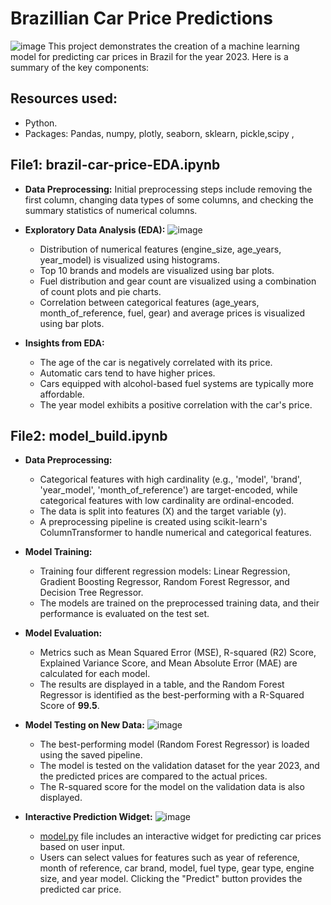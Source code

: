 # Brazillian Car Price Predictions
![image](https://github.com/hugomilesi/Predictions-for-Brazillian-Car-Prices-2023-/assets/71730507/6f2f6d42-9e56-40d2-b380-eddc220f2e51)
This project demonstrates the creation of a machine learning model for predicting car prices in Brazil for the year 2023. Here is a summary of the key components:

## Resources used:
- Python.
- Packages: Pandas, numpy, plotly, seaborn, sklearn, pickle,scipy , 

## File1: brazil-car-price-EDA.ipynb
- **Data Preprocessing:** Initial preprocessing steps include removing the first column, changing data types of some columns, and checking the summary statistics of numerical columns.

- **Exploratory Data Analysis (EDA):**
  ![image](https://github.com/hugomilesi/Predictions-for-Brazillian-Car-Prices-2023-/assets/71730507/6cd0e93a-c16e-4abd-b683-29702750f948)
  - Distribution of numerical features (engine_size, age_years, year_model) is visualized using histograms.
  - Top 10 brands and models are visualized using bar plots.
  - Fuel distribution and gear count are visualized using a combination of count plots and pie charts.
  - Correlation between categorical features (age_years, month_of_reference, fuel, gear) and average prices is visualized using bar plots.

- **Insights from EDA:**
  - The age of the car is negatively correlated with its price.
  - Automatic cars tend to have higher prices.
  - Cars equipped with alcohol-based fuel systems are typically more affordable.
  - The year model exhibits a positive correlation with the car's price.

## File2: model_build.ipynb

- **Data Preprocessing:**
  - Categorical features with high cardinality (e.g., 'model', 'brand', 'year_model', 'month_of_reference') are target-encoded, while categorical features with low cardinality are ordinal-encoded.
  - The data is split into features (X) and the target variable (y).
  - A preprocessing pipeline is created using scikit-learn's ColumnTransformer to handle numerical and categorical features.

- **Model Training:**
  - Training four different regression models: Linear Regression, Gradient Boosting Regressor, Random Forest Regressor, and Decision Tree Regressor.
  - The models are trained on the preprocessed training data, and their performance is evaluated on the test set.

- **Model Evaluation:**
  - Metrics such as Mean Squared Error (MSE), R-squared (R2) Score, Explained Variance Score, and Mean Absolute Error (MAE) are calculated for each model.
  - The results are displayed in a table, and the Random Forest Regressor is identified as the best-performing with a R-Squared Score of **99.5**.

- **Model Testing on New Data:**
![image](https://github.com/hugomilesi/Predictions-for-Brazillian-Car-Prices-2023-/assets/71730507/dd31afa2-403c-429a-9f61-6dc49b7ec266)
  - The best-performing model (Random Forest Regressor) is loaded using the saved pipeline.
  - The model is tested on the validation dataset for the year 2023, and the predicted prices are compared to the actual prices.
  - The R-squared score for the model on the validation data is also displayed.

- **Interactive Prediction Widget:**
  ![image](https://github.com/hugomilesi/Predictions-for-Brazillian-Car-Prices-2023-/assets/71730507/85caebb0-cfc4-4e32-a3f3-edadae7696d1)
  - [model.py](https://colab.research.google.com/github/hugomilesi/Predictions-for-Brazillian-Car-Prices-2023-/blob/main/model_build.ipynb#scrollTo=Fwx-we927oGf) file includes an interactive widget for predicting car prices based on user input.
  - Users can select values for features such as year of reference, month of reference, car brand, model, fuel type, gear type, engine size, and year model. Clicking the "Predict" button provides the predicted car price.
